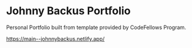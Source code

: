 # Johnny Backus Portfolio

Personal Portfolio built from template provided by CodeFellows Program.

https://main--johnnybackus.netlify.app/
